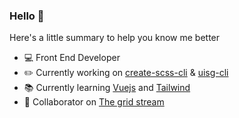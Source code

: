 ### Hello 👋

Here's a little summary to help you know me better

- 💻 Front End Developer
- ✏️ Currently working on [create-scss-cli](https://www.createscss.com) & [uisg-cli](https://www.uistyleguide.com)
- 📚 Currently learning [Vuejs](https://vuejs.org/) and [Tailwind](https://tailwindcss.com/)
- 👯 Collaborator on [The grid stream](https://thegridstream.com/)
